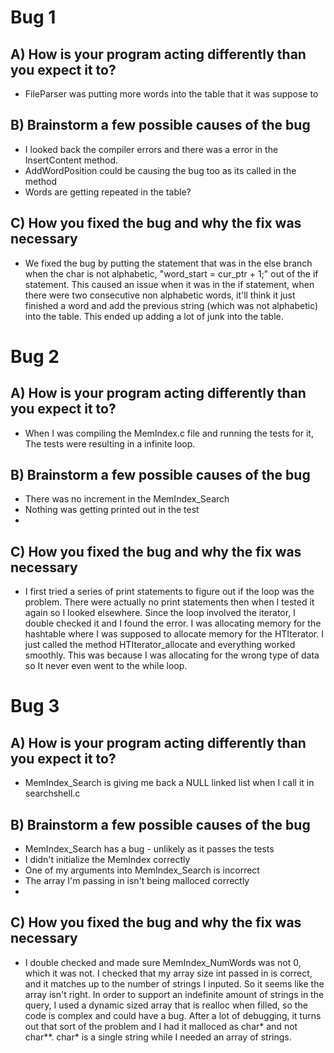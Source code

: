 # Bug 1

## A) How is your program acting differently than you expect it to?
- FileParser was putting more words into the table that it was suppose to

## B) Brainstorm a few possible causes of the bug
- I looked back the compiler errors and there was a error in the InsertContent method.
- AddWordPosition could be causing the bug too as its called in the method
- Words are getting repeated in the table?

## C) How you fixed the bug and why the fix was necessary
- We fixed the bug by putting the statement that was in the else branch when the char is not alphabetic, "word_start = cur_ptr + 1;" out of the if statement. This caused an issue when it was in the if statement, when there were two consecutive non alphabetic words, it'll think it just finished a word and add the previous string (which was not alphabetic) into the table. This ended up adding a lot of junk into the table.

# Bug 2

## A) How is your program acting differently than you expect it to?
- When I was compiling the MemIndex.c file and running the tests for it, The tests were resulting in a infinite loop.

## B) Brainstorm a few possible causes of the bug
- There was no increment in the MemIndex_Search
- Nothing was getting printed out in the test
- 

## C) How you fixed the bug and why the fix was necessary
- I first tried a series of print statements to figure out if the loop was the problem. There were actually no print statements then when I tested it again so I looked elsewhere. Since the loop involved the iterator, I double checked it and I found the error. I was allocating memory for the hashtable where I was supposed to allocate memory for the HTIterator. I just called the method HTIterator_allocate and everything worked smoothly. This was because I was allocating for the wrong type of data so It never even went to the while loop.


# Bug 3

## A) How is your program acting differently than you expect it to?
- MemIndex_Search is giving me back a NULL linked list when I call it in searchshell.c

## B) Brainstorm a few possible causes of the bug
- MemIndex_Search has a bug - unlikely as it passes the tests
- I didn't initialize the MemIndex correctly
- One of my arguments into MemIndex_Search is incorrect
- The array I'm passing in isn't being malloced correctly
- 

## C) How you fixed the bug and why the fix was necessary
- I double checked and made sure MemIndex_NumWords was not 0, which it was not. I checked that my array size int passed in is correct, and it matches up
to the number of strings I inputed. So it seems like the array isn't right. In order to support an indefinite amount of strings in the query, I used
a dynamic sized array that is realloc when filled, so the code is complex and could have a bug. After a lot of debugging, it turns out that sort of
the problem and I had it malloced as char* and not char**. char* is a single string while I needed an array of strings.
